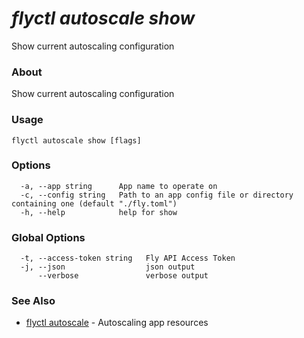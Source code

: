# _flyctl autoscale show_

Show current autoscaling configuration

### About

Show current autoscaling configuration

### Usage
~~~
flyctl autoscale show [flags]
~~~

### Options

~~~
  -a, --app string      App name to operate on
  -c, --config string   Path to an app config file or directory containing one (default "./fly.toml")
  -h, --help            help for show
~~~

### Global Options

~~~
  -t, --access-token string   Fly API Access Token
  -j, --json                  json output
      --verbose               verbose output
~~~

### See Also

* [flyctl autoscale](/docs/flyctl/autoscale/)	 - Autoscaling app resources

